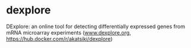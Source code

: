 # dexplore
 DExplore: an online tool for detecting differentially expressed genes from mRNA microarray experiments (www.dexplore.org, https://hub.docker.com/r/akatsiki/dexplore)
